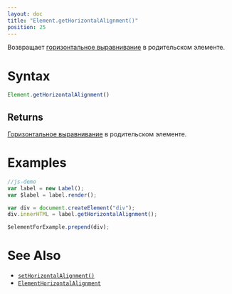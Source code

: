 ```yaml
---
layout: doc
title: "Element.getHorizontalAlignment()"
position: 25
---
```


Возвращает [горизонтальное выравнивание](../ElementHorizontalAlignment/) в родительском элементе.

# Syntax

```js
Element.getHorizontalAlignment()
```

## Returns

[Горизонтальное выравнивание](../ElementHorizontalAlignment/) в родительском элементе.

# Examples

```js
//js-demo
var label = new Label();
var $label = label.render();

var div = document.createElement("div");
div.innerHTML = label.getHorizontalAlignment();

$elementForExample.prepend(div);

```

# See Also

* [`setHorizontalAlignment()`](../Element.setHorizontalAlignment/)
* [`ElementHorizontalAlignment`](../ElementHorizontalAlignment/)

